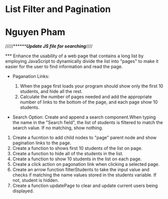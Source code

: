 # List Filter and Pagination
# Nguyen Pham

<JavaScript>
  
   /////***************Update JS file for searching*********////

*** Enhance the usability of a web page that contains a long list by employing JavaScript to dynamically divide the list into "pages" to make it easier for the user to find information and read the page.

* Paganation Links:
  1. When the page first loads your program should show only the first 10 students, and hide all the rest.
  2. Calculate the number of pages needed and add the appropriate number of links to the bottom of the page, and each page show 10 students.

* Search Option:
    Create and append a search component.When typing the name in the "Search field", the list of students is filtered to match the search value. If no matching, show nothing.
  
1. Create a fucntion to add child nodes to "page" parent node and show pagination links to the page.
2. Create a function to shows first 10 students of the list on page.
3. Create a function to hide all of the students in the list.
4. Create a function to show 10 students in the list on each page.
5. Create a click action on pagonation link when clicking a selected page.
6. Create an arrow function filterStudents to take the input value and checks if matching
the name values stored in the students variable. If not, student is hidden.
7. Create a function updatePage to clear and update current users being displayed.




